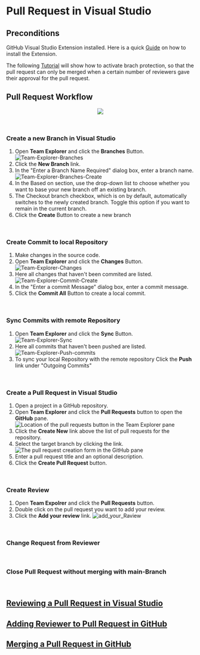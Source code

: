 # Pull Request in Visual Studio

## Preconditions

GitHub Visual Studio Extension installed. Here is a quick [Guide](https://github.com/github/VisualStudio/blob/master/docs/getting-started/installing-github-for-visual-studio.md) on how to install the Extension.

The following [Tutorial](https://github.blog/2018-03-23-require-multiple-reviewers/#:~:text=To%20require%20multiple%20reviewers%20for,pull%20request%20to%20that%20branch.) will show how to activate brach protection, so that the pull request can only be merged when a certain number of reviewers gave their approval for the pull request.

## Pull Request Workflow

<p align="center">
  <img src="Doc/PullRequest_Flowchart.drawio.png" />
</p>

<br>

### Create a new Branch in Visual Studio

1. Open **Team Explorer** and click the **Branches** Button.   
![Team-Explorer-Branches](Doc/Team-Explorer-Branches.png)
2. Click the **New Branch** link.
3. In the "Enter a Branch Name Required" dialog box, enter a branch name.   
![Team-Explorer-Branches-Create](Doc/Team-Explorer-Branches-Create.png)
4. In the Based on section, use the drop-down list to choose whether you want to base your new branch off an existing branch.
5. The Checkout branch checkbox, which is on by default, automatically switches to the newly created branch. Toggle this option if you want to remain in the current branch.
6. Click the **Create** Button to create a new branch

<br>

### Create Commit to local Repository

1. Make changes in the source code.
2. Open **Team Explorer** and click the **Changes** Button.   
![Team-Explorer-Changes](Doc/Team-Explorer-Changes.png)
3. Here all changes that haven't been commited are listed.   
![Team-Explorer-Commit-Create](Doc/Team-Explorer-Commit-Create.png)
4. In the "Enter a commit Message" dialog box, enter a commit message.   
5. Click the **Commit All** Button to create a local commit.   

<br>

### Sync Commits with remote Repository

1. Open **Team Explorer** and click the **Sync** Button.   
![Team-Explorer-Sync](Doc/Team-Explorer-Sync.png)
2. Here all commits that haven't been pushed are listed.
![Team-Explorer-Push-commits](Doc/Team-Explorer-Push-Commits.png)
3. To sync your local Repository with the remote repository Click the **Push** link under "Outgoing Commits"

<br>

### Create a Pull Request in Visual Studio

1. Open a project in a GitHub repository.
2. Open **Team Explorer** and click the **Pull Requests** button to open the **GitHub** pane.
![Location of the pull requests button in the Team Explorer pane](Doc/Team-Explorer-PullRequest.png)
3. Click the **Create New** link above the list of pull requests for the repository.
4. Select the target branch by clicking the link.   
![The pull request creation form in the GitHub pane](Doc/Team-Explorer-PullRequest-Create.png)
5. Enter a pull request title and an optional description.
6. Click the **Create Pull Request** button.

<br>

### Create Review

1. Open **Team Expolrer** and click the **Pull Requests** button.
2. Double click on the pull request you want to add your review.
3. Click the **Add your review** link.
![add_your_Raview](Doc/AddReview.png)


<br>

### Change Request from Reviewer

<br>

### Close Pull Request without merging with main-Branch

<br>

## [Reviewing a Pull Request in Visual Studio](https://github.com/github/VisualStudio/blob/master/docs/using/reviewing-a-pull-request-in-visual-studio.md)

## [Adding Reviewer to Pull Request in GitHub](https://docs.github.com/en/pull-requests/collaborating-with-pull-requests/proposing-changes-to-your-work-with-pull-requests/requesting-a-pull-request-review)

## [Merging a Pull Request in GitHub](https://docs.github.com/en/pull-requests/collaborating-with-pull-requests/incorporating-changes-from-a-pull-request/merging-a-pull-request)
